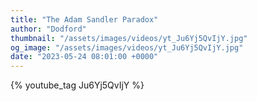 ```yaml
---
title: "The Adam Sandler Paradox"
author: "Dodford"
thumbnail: "/assets/images/videos/yt_Ju6Yj5QvIjY.jpg"
og_image: "/assets/images/videos/yt_Ju6Yj5QvIjY.jpg"
date: "2023-05-24 08:01:00 +0000"
---
```


{% youtube_tag Ju6Yj5QvIjY %}
